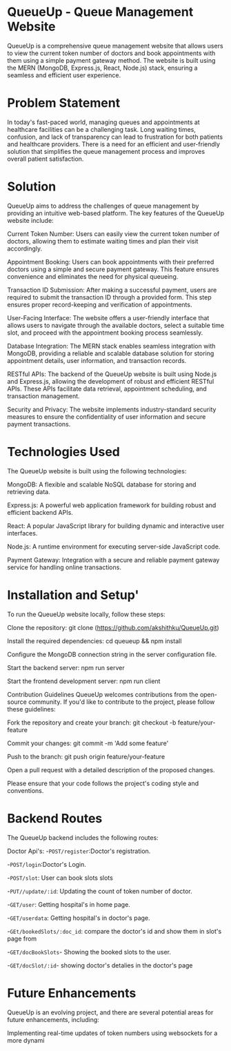 
# QueueUp - Queue Management Website 

QueueUp is a comprehensive queue management website that allows users to view the current token number of doctors and book appointments with them using a simple payment gateway method. The website is built using the MERN (MongoDB, Express.js, React, Node.js) stack, ensuring a seamless and efficient user experience.

# Problem Statement
In today's fast-paced world, managing queues and appointments at healthcare facilities can be a challenging task. Long waiting times, confusion, and lack of transparency can lead to frustration for both patients and healthcare providers. There is a need for an efficient and user-friendly solution that simplifies the queue management process and improves overall patient satisfaction.

# Solution
QueueUp aims to address the challenges of queue management by providing an intuitive web-based platform. The key features of the QueueUp website include:

Current Token Number: Users can easily view the current token number of doctors, allowing them to estimate waiting times and plan their visit accordingly.

Appointment Booking: Users can book appointments with their preferred doctors using a simple and secure payment gateway. This feature ensures convenience and eliminates the need for physical queueing.

Transaction ID Submission: After making a successful payment, users are required to submit the transaction ID through a provided form. This step ensures proper record-keeping and verification of appointments.

User-Facing Interface: The website offers a user-friendly interface that allows users to navigate through the available doctors, select a suitable time slot, and proceed with the appointment booking process seamlessly.

Database Integration: The MERN stack enables seamless integration with MongoDB, providing a reliable and scalable database solution for storing appointment details, user information, and transaction records.

RESTful APIs: The backend of the QueueUp website is built using Node.js and Express.js, allowing the development of robust and efficient RESTful APIs. These APIs facilitate data retrieval, appointment scheduling, and transaction management.

Security and Privacy: The website implements industry-standard security measures to ensure the confidentiality of user information and secure payment transactions.

# Technologies Used

The QueueUp website is built using the following technologies:

MongoDB: A flexible and scalable NoSQL database for storing and retrieving data.

Express.js: A powerful web application framework for building robust and efficient backend APIs.

React: A popular JavaScript library for building dynamic and interactive user interfaces.

Node.js: A runtime environment for executing server-side JavaScript code.

Payment Gateway: Integration with a secure and reliable payment gateway service for handling online transactions.

# Installation and Setup'

To run the QueueUp website locally, follow these steps:

Clone the repository: git clone (https://github.com/akshithku/QueueUp.git)

Install the required dependencies: cd queueup && npm install

Configure the MongoDB connection string in the server configuration file.

Start the backend server: npm run server

Start the frontend development server: npm run client

Contribution Guidelines
QueueUp welcomes contributions from the open-source community. If you'd like to contribute to the project, please follow these guidelines:

Fork the repository and create your branch: git checkout -b feature/your-feature

Commit your changes: git commit -m 'Add some feature'

Push to the branch: git push origin feature/your-feature

Open a pull request with a detailed description of the proposed changes.

Please ensure that your code follows the project's coding style and conventions.

# Backend Routes
The QueueUp backend includes the following routes:

Doctor Api's:
-`POST/register`:Doctor's registration.

-`POST/login`:Doctor's Login.

-`POST/slot`: User can book slots slots  

-`PUT//update/:id`: Updating the count of token number of doctor.

-`GET/user`: Getting hospital's in home page.

-`GET/userdata`: Getting hospital's in doctor's page.

-`GEt/bookedSlots/:doc_id`: compare the doctor's id and show them in slot's page from 

-`GET/docBookSlots`- Showing the booked slots to the user.

-`GET/docSlot/:id`- showing doctor's detalies in the doctor's page


# Future Enhancements

QueueUp is an evolving project, and there are several potential areas for future enhancements, including:

Implementing real-time updates of token numbers using websockets for a more dynami
